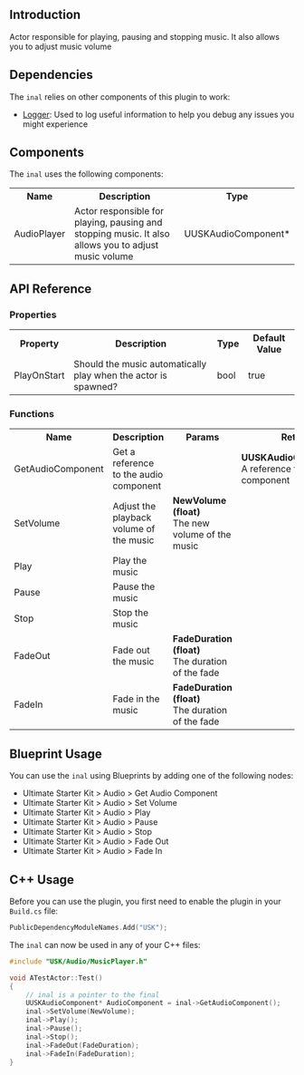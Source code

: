 ## Introduction
Actor responsible for playing, pausing and stopping music. It also allows you to adjust music volume

## Dependencies
The <code>inal</code> relies on other components of this plugin to work:
<ul>
	<li><a href="../logger">Logger</a>: Used to log useful information to help you debug any issues you might experience</li>
</ul>

## Components
The <code>inal</code> uses the following components:
<table>
	<tr>
		<th>Name</th>
		<th>Description</th>
		<th>Type</th>
	</tr>
	<tr>
		<td>AudioPlayer</td>
		<td>Actor responsible for playing, pausing and stopping music. It also allows you to adjust music volume</td>
		<td>UUSKAudioComponent*</td>
	</tr>
</table>

## API Reference
### Properties
<table>
	<tr>
		<th>Property</th>
		<th>Description</th>
		<th>Type</th>
		<th>Default Value</th>
	</tr>
	<tr>
		<td>PlayOnStart</td>
		<td>Should the music automatically play when the actor is spawned?</td>
		<td>bool</td>
		<td>true</td>
	</tr>
</table>

### Functions
<table>
	<tr>
		<th>Name</th>
		<th>Description</th>
		<th>Params</th>
		<th>Return</th>
	</tr>
	<tr>
		<td>GetAudioComponent</td>
		<td>Get a reference to the audio component</td>
		<td></td>
		<td><strong>UUSKAudioComponent*</strong><br/>A reference to the audio component</td>
	</tr>
	<tr>
		<td>SetVolume</td>
		<td>Adjust the playback volume of the music</td>
		<td><strong>NewVolume (float)</strong><br/>The new volume of the music</td>
		<td></td>
	</tr>
	<tr>
		<td>Play</td>
		<td>Play the music</td>
		<td></td>
		<td></td>
	</tr>
	<tr>
		<td>Pause</td>
		<td>Pause the music</td>
		<td></td>
		<td></td>
	</tr>
	<tr>
		<td>Stop</td>
		<td>Stop the music</td>
		<td></td>
		<td></td>
	</tr>
	<tr>
		<td>FadeOut</td>
		<td>Fade out the music</td>
		<td><strong>FadeDuration (float)</strong><br/>The duration of the fade</td>
		<td></td>
	</tr>
	<tr>
		<td>FadeIn</td>
		<td>Fade in the music</td>
		<td><strong>FadeDuration (float)</strong><br/>The duration of the fade</td>
		<td></td>
	</tr>
</table>

## Blueprint Usage
You can use the <code>inal</code> using Blueprints by adding one of the following nodes:
<ul>
	<li>Ultimate Starter Kit > Audio > Get Audio Component</li>
	<li>Ultimate Starter Kit > Audio > Set Volume</li>
	<li>Ultimate Starter Kit > Audio > Play</li>
	<li>Ultimate Starter Kit > Audio > Pause</li>
	<li>Ultimate Starter Kit > Audio > Stop</li>
	<li>Ultimate Starter Kit > Audio > Fade Out</li>
	<li>Ultimate Starter Kit > Audio > Fade In</li>
</ul>

## C++ Usage
Before you can use the plugin, you first need to enable the plugin in your <code>Build.cs</code> file:
```c++
PublicDependencyModuleNames.Add("USK");
```

The <code>inal</code> can now be used in any of your C++ files:
```c++
#include "USK/Audio/MusicPlayer.h"

void ATestActor::Test()
{
	// inal is a pointer to the final
	UUSKAudioComponent* AudioComponent = inal->GetAudioComponent();
	inal->SetVolume(NewVolume);
	inal->Play();
	inal->Pause();
	inal->Stop();
	inal->FadeOut(FadeDuration);
	inal->FadeIn(FadeDuration);
}
```
